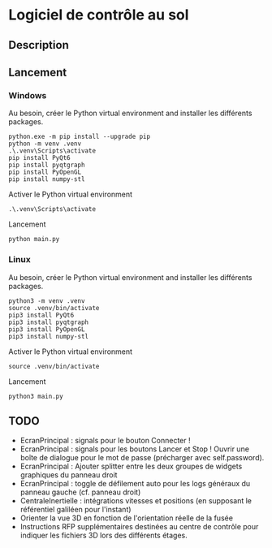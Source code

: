 # Logiciel de contrôle au sol

## Description


## Lancement

### Windows
Au besoin, créer le Python virtual environment and installer les différents packages.
```
python.exe -m pip install --upgrade pip
python -m venv .venv
.\.venv\Scripts\activate
pip install PyQt6
pip install pyqtgraph
pip install PyOpenGL
pip install numpy-stl
```

Activer le Python virtual environment
```
.\.venv\Scripts\activate
```

Lancement
```
python main.py
```

### Linux
Au besoin, créer le Python virtual environment and installer les différents packages.
```
python3 -m venv .venv
source .venv/bin/activate
pip3 install PyQt6
pip3 install pyqtgraph
pip3 install PyOpenGL
pip3 install numpy-stl
```

Activer le Python virtual environment
```
source .venv/bin/activate
```

Lancement
```
python3 main.py
```



## TODO

- EcranPrincipal : signals pour le bouton Connecter !
- EcranPrincipal : signals pour les boutons Lancer et Stop ! Ouvrir une boîte de dialogue pour le mot de passe (précharger avec self.password).
- EcranPrincipal : Ajouter splitter entre les deux groupes de widgets graphiques du panneau droit
- EcranPrincipal : toggle de défilement auto pour les logs généraux du panneau gauche (cf. panneau droit)
- CentraleInertielle : intégrations vitesses et positions (en supposant le référentiel galiléen pour l'instant)
- Orienter la vue 3D en fonction de l'orientation réelle de la fusée
- Instructions RFP supplémentaires destinées au centre de contrôle pour indiquer les fichiers 3D lors des différents étages.
